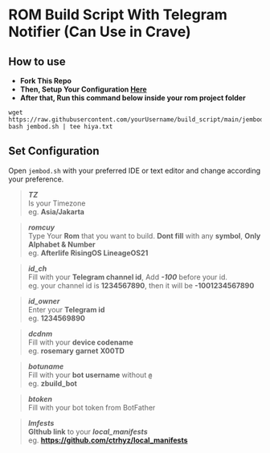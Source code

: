 # ROM Build Script With Telegram Notifier (Can Use in Crave)
## How to use
+ **Fork This Repo**
+ **Then, Setup Your Configuration [Here](https://github.com/ctrhyz/build_script#set-configuration)**
+ **After that, Run this command below inside your rom project folder**
```
wget https://raw.githubusercontent.com/yourUsername/build_script/main/jembod.sh
bash jembod.sh | tee hiya.txt
```

## Set Configuration
Open `jembod.sh` with your preferred IDE or text editor and change according your preference.
>**_TZ_** \
>Is your Timezone \
>eg. **Asia/Jakarta**

>**_romcuy_** \
>Type Your **Rom** that you want to build. **Dont fill** with any **symbol**, **Only Alphabet & Number** \
>eg. **Afterlife RisingOS LineageOS21**

>**_id_ch_** \
>Fill with your **Telegram channel id**, Add **_-100_** before your id. \
>eg. your channel id is **1234567890**, then it will be **-1001234567890**

>**_id_owner_** \
>Enter your **Telegram id** \
>eg. **1234569890**

>**_dcdnm_** \
>Fill with your **device codename** \
>eg. **rosemary** **garnet** **X00TD**

>**_botuname_** \
>Fill with your **bot username** without **`@`** \
>eg. **zbuild_bot**

>**_btoken_** \
>Fill with your bot token from BotFather

>**_lmfests_** \
>**GIthub link** to your **_local_manifests_** \
>eg. **https://github.com/ctrhyz/local_manifests**